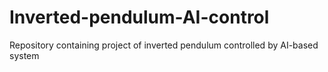 # Inverted-pendulum-AI-control
Repository containing project of inverted pendulum controlled by AI-based system 
